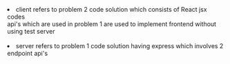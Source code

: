 <li/>client refers to problem 2 code solution which consists of React jsx codes<br/>
api's which are used in problem 1 are used to implement frontend without using test server<br/>
<br/>
<li/>server refers to problem 1 code solution having express which involves 2 endpoint api's
